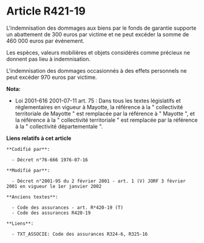 # Article R421-19

L'indemnisation des dommages aux biens par le fonds de garantie supporte un abattement de 300 euros par victime et ne peut
excéder la somme de 460 000 euros par événement.

Les espèces, valeurs mobilières et objets considérés comme précieux ne donnent pas lieu à indemnisation.

L'indemnisation des dommages occasionnés à des effets personnels ne peut excéder 970 euros par victime.

**Nota:**

- Loi 2001-616 2001-07-11 art. 75 : Dans tous les textes législatifs et réglementaires en vigueur à Mayotte, la référence à
la " collectivité territoriale de Mayotte " est remplacée par la référence à " Mayotte ", et la référence à la " collectivité
territoriale " est remplacée par la référence à la " collectivité départementale ".

**Liens relatifs à cet article**

	**Codifié par**:

	  - Décret n°76-666 1976-07-16

	**Modifié par**:

	  - Décret n°2001-95 du 2 février 2001 - art. 1 (V) JORF 3 février 2001 en vigueur le 1er janvier 2002

	**Anciens textes**:

	  - Code des assurances - art. R*420-19 (T)
	  - Code des assurances R420-19

	**Liens**:

	  - TXT_ASSOCIE: Code des assurances R324-6, R325-16
